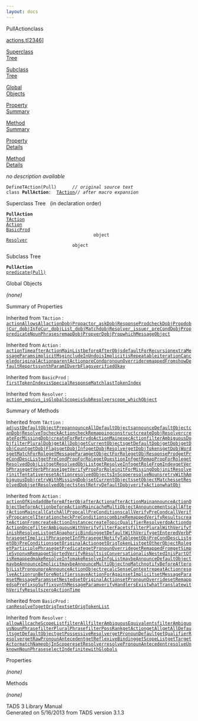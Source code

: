 ```yaml
---
layout: docs
---
```

<span class="title">PullAction</span><span class="type">class</span>

[actions.t](../file/actions.t.html)\[[2346](../source/actions.t.html#2346)\]

[Superclass  
Tree](#_SuperClassTree_)

[Subclass  
Tree](#_SubClassTree_)

[Global  
Objects](#_ObjectSummary_)

[Property  
Summary](#_PropSummary_)

[Method  
Summary](#_MethodSummary_)

[Property  
Details](#_Properties_)

[Method  
Details](#_Methods_)



*no description available*

`DefineTAction(Pull)      `*`// original source text`*  
`class `**`PullAction`**` :   `[`TAction`](../object/TAction.html)*`// after macro expansion`*



<span id="_SuperClassTree_"></span>



<span class="hdln">Superclass Tree</span>   (in declaration order)



**`PullAction`**  
[`TAction`](../object/TAction.html)  
[`Action`](../object/Action.html)  
[`BasicProd`](../object/BasicProd.html)  
`                                 object`  
[`Resolver`](../object/Resolver.html)  
`                         object`  
<span id="_SubClassTree_"></span>



<span class="hdln">Subclass Tree</span>  



**`PullAction`**  
[`predicate(Pull)`](../object/predicate(Pull).html)  
<span id="_ObjectSummary_"></span>



<span class="hdln">Global Objects</span>  



*(none)* <span id="_PropSummary_"></span>



<span class="hdln">Summary of Properties</span>  





Inherited from `TAction` :  
[`actionAllowsAll`](../object/TAction.html#actionAllowsAll)[`actionDobjProp`](../object/TAction.html#actionDobjProp)[`actor_`](../object/TAction.html#actor_)[`askDobjResponseProd`](../object/TAction.html#askDobjResponseProd)[`checkDobjProp`](../object/TAction.html#checkDobjProp)[`dobjCur_`](../object/TAction.html#dobjCur_)[`dobjInfoCur_`](../object/TAction.html#dobjInfoCur_)[`dobjList_`](../object/TAction.html#dobjList_)[`dobjMatch`](../object/TAction.html#dobjMatch)[`dobjResolver_`](../object/TAction.html#dobjResolver_)[`issuer_`](../object/TAction.html#issuer_)[`preCondDobjProp`](../object/TAction.html#preCondDobjProp)[`predicateNounPhrases`](../object/TAction.html#predicateNounPhrases)[`remapDobjProp`](../object/TAction.html#remapDobjProp)[`verDobjProp`](../object/TAction.html#verDobjProp)[`whichMessageObject`](../object/TAction.html#whichMessageObject)

Inherited from `Action` :  
[`actionTime`](../object/Action.html#actionTime)[`afterActionMainList`](../object/Action.html#afterActionMainList)[`beforeAfterObjs`](../object/Action.html#beforeAfterObjs)[`defaultForRecursion`](../object/Action.html#defaultForRecursion)[`extraMessageParams`](../object/Action.html#extraMessageParams)[`implicitMsg`](../object/Action.html#implicitMsg)[`includeInUndo`](../object/Action.html#includeInUndo)[`isImplicit`](../object/Action.html#isImplicit)[`isRepeatable`](../object/Action.html#isRepeatable)[`iterationCanceled`](../object/Action.html#iterationCanceled)[`originalAction`](../object/Action.html#originalAction)[`parentAction`](../object/Action.html#parentAction)[`preCond`](../object/Action.html#preCond)[`pronounOverride`](../object/Action.html#pronounOverride)[`remappedFrom`](../object/Action.html#remappedFrom)[`showDefaultReports`](../object/Action.html#showDefaultReports)[`synthParamID`](../object/Action.html#synthParamID)[`verbFlags`](../object/Action.html#verbFlags)[`verifiedOkay`](../object/Action.html#verifiedOkay)

Inherited from `BasicProd` :  
[`firstTokenIndex`](../object/BasicProd.html#firstTokenIndex)[`isSpecialResponseMatch`](../object/BasicProd.html#isSpecialResponseMatch)[`lastTokenIndex`](../object/BasicProd.html#lastTokenIndex)

Inherited from `Resolver` :  
[`action_`](../object/Resolver.html#action_)[`equivs_`](../object/Resolver.html#equivs_)[`isGlobalScope`](../object/Resolver.html#isGlobalScope)[`isSubResolver`](../object/Resolver.html#isSubResolver)[`scope_`](../object/Resolver.html#scope_)[`whichObject`](../object/Resolver.html#whichObject)

<span id="_MethodSummary_"></span>



<span class="hdln">Summary of Methods</span>  





Inherited from `TAction` :  
[`adjustDefaultObjectPrep`](../object/TAction.html#adjustDefaultObjectPrep)[`announceAllDefaultObjects`](../object/TAction.html#announceAllDefaultObjects)[`announceDefaultObject`](../object/TAction.html#announceDefaultObject)[`canDobjResolveTo`](../object/TAction.html#canDobjResolveTo)[`checkAction`](../object/TAction.html#checkAction)[`checkRemapping`](../object/TAction.html#checkRemapping)[`construct`](../object/TAction.html#construct)[`createDobjResolver`](../object/TAction.html#createDobjResolver)[`createForMissingDobj`](../object/TAction.html#createForMissingDobj)[`createForRetry`](../object/TAction.html#createForRetry)[`doActionMain`](../object/TAction.html#doActionMain)[`execAction`](../object/TAction.html#execAction)[`filterAmbiguousDobj`](../object/TAction.html#filterAmbiguousDobj)[`filterPluralDobj`](../object/TAction.html#filterPluralDobj)[`getAllDobj`](../object/TAction.html#getAllDobj)[`getCurrentObjects`](../object/TAction.html#getCurrentObjects)[`getDefaultDobj`](../object/TAction.html#getDefaultDobj)[`getDobj`](../object/TAction.html#getDobj)[`getDobjCount`](../object/TAction.html#getDobjCount)[`getDobjFlags`](../object/TAction.html#getDobjFlags)[`getDobjInfo`](../object/TAction.html#getDobjInfo)[`getDobjResolver`](../object/TAction.html#getDobjResolver)[`getDobjTokens`](../object/TAction.html#getDobjTokens)[`getDobjWords`](../object/TAction.html#getDobjWords)[`getMatchForRole`](../object/TAction.html#getMatchForRole)[`getMessageParam`](../object/TAction.html#getMessageParam)[`getObjectForRole`](../object/TAction.html#getObjectForRole)[`getObjResponseProd`](../object/TAction.html#getObjResponseProd)[`getPreCondDescList`](../object/TAction.html#getPreCondDescList)[`getPreCondPropForRole`](../object/TAction.html#getPreCondPropForRole)[`getQuestionInf`](../object/TAction.html#getQuestionInf)[`getRemapPropForRole`](../object/TAction.html#getRemapPropForRole)[`getResolvedDobjList`](../object/TAction.html#getResolvedDobjList)[`getResolvedObjList`](../object/TAction.html#getResolvedObjList)[`getResolveInfo`](../object/TAction.html#getResolveInfo)[`getRoleFromIndex`](../object/TAction.html#getRoleFromIndex)[`getVerbPhrase`](../object/TAction.html#getVerbPhrase)[`getVerbPhrase1`](../object/TAction.html#getVerbPhrase1)[`getVerifyPropForRole`](../object/TAction.html#getVerifyPropForRole)[`initForMissingDobj`](../object/TAction.html#initForMissingDobj)[`initResolver`](../object/TAction.html#initResolver)[`initTentative`](../object/TAction.html#initTentative)[`resetAction`](../object/TAction.html#resetAction)[`resolvedObjectsInScope`](../object/TAction.html#resolvedObjectsInScope)[`resolveNouns`](../object/TAction.html#resolveNouns)[`retryWithAmbiguousDobj`](../object/TAction.html#retryWithAmbiguousDobj)[`retryWithMissingDobj`](../object/TAction.html#retryWithMissingDobj)[`setCurrentObjects`](../object/TAction.html#setCurrentObjects)[`setObjectMatches`](../object/TAction.html#setObjectMatches)[`setResolvedDobj`](../object/TAction.html#setResolvedDobj)[`setResolvedObjects`](../object/TAction.html#setResolvedObjects)[`testRetryDefaultDobj`](../object/TAction.html#testRetryDefaultDobj)[`verifyAction`](../object/TAction.html#verifyAction)[`whatObj`](../object/TAction.html#whatObj)

Inherited from `Action` :  
[`actionOfKind`](../object/Action.html#actionOfKind)[`addBeforeAfterObj`](../object/Action.html#addBeforeAfterObj)[`afterAction`](../object/Action.html#afterAction)[`afterActionMain`](../object/Action.html#afterActionMain)[`announceActionObject`](../object/Action.html#announceActionObject)[`beforeAction`](../object/Action.html#beforeAction)[`beforeActionMain`](../object/Action.html#beforeActionMain)[`cacheMultiObjectAnnouncements`](../object/Action.html#cacheMultiObjectAnnouncements)[`callAfterActionMain`](../object/Action.html#callAfterActionMain)[`callCatchAllProp`](../object/Action.html#callCatchAllProp)[`callPreConditions`](../object/Action.html#callPreConditions)[`callVerifyPreCond`](../object/Action.html#callVerifyPreCond)[`callVerifyProp`](../object/Action.html#callVerifyProp)[`cancelIteration`](../object/Action.html#cancelIteration)[`checkPreConditions`](../object/Action.html#checkPreConditions)[`combineRemappedVerifyResults`](../object/Action.html#combineRemappedVerifyResults)[`createActionFrom`](../object/Action.html#createActionFrom)[`createActionInstance`](../object/Action.html#createActionInstance)[`createTopicQualifierResolver`](../object/Action.html#createTopicQualifierResolver)[`doAction`](../object/Action.html#doAction)[`doActionOnce`](../object/Action.html#doActionOnce)[`filterAmbiguousWithVerify`](../object/Action.html#filterAmbiguousWithVerify)[`filterFacets`](../object/Action.html#filterFacets)[`filterPluralWithVerify`](../object/Action.html#filterPluralWithVerify)[`finishResolveList`](../object/Action.html#finishResolveList)[`getAnaphoricBinding`](../object/Action.html#getAnaphoricBinding)[`getDefaultWithVerify`](../object/Action.html#getDefaultWithVerify)[`getEnteredVerbPhrase`](../object/Action.html#getEnteredVerbPhrase)[`getImplicitPhrase`](../object/Action.html#getImplicitPhrase)[`getInfPhrase`](../object/Action.html#getInfPhrase)[`getNotifyTable`](../object/Action.html#getNotifyTable)[`getObjPreCondDescList`](../object/Action.html#getObjPreCondDescList)[`getObjPreConditions`](../object/Action.html#getObjPreConditions)[`getOriginalAction`](../object/Action.html#getOriginalAction)[`getOrigTokenList`](../object/Action.html#getOrigTokenList)[`getOtherObjectRole`](../object/Action.html#getOtherObjectRole)[`getParticiplePhrase`](../object/Action.html#getParticiplePhrase)[`getPredicate`](../object/Action.html#getPredicate)[`getPronounOverride`](../object/Action.html#getPronounOverride)[`getRemappedFrom`](../object/Action.html#getRemappedFrom)[`getSimpleSynonymRemap`](../object/Action.html#getSimpleSynonymRemap)[`getSortedVerifyResults`](../object/Action.html#getSortedVerifyResults)[`isConversational`](../object/Action.html#isConversational)[`isNestedIn`](../object/Action.html#isNestedIn)[`isPartOf`](../object/Action.html#isPartOf)[`isRemapped`](../object/Action.html#isRemapped)[`makeResolveInfo`](../object/Action.html#makeResolveInfo)[`makeResolveInfoList`](../object/Action.html#makeResolveInfoList)[`maybeAnnounceDefaultObject`](../object/Action.html#maybeAnnounceDefaultObject)[`maybeAnnounceImplicit`](../object/Action.html#maybeAnnounceImplicit)[`maybeAnnounceMultiObject`](../object/Action.html#maybeAnnounceMultiObject)[`noMatch`](../object/Action.html#noMatch)[`notifyBeforeAfter`](../object/Action.html#notifyBeforeAfter)[`objListPronoun`](../object/Action.html#objListPronoun)[`preAnnounceActionObject`](../object/Action.html#preAnnounceActionObject)[`recalcSenseContext`](../object/Action.html#recalcSenseContext)[`repeatAction`](../object/Action.html#repeatAction)[`resolveAction`](../object/Action.html#resolveAction)[`runBeforeNotifiers`](../object/Action.html#runBeforeNotifiers)[`saveActionForAgain`](../object/Action.html#saveActionForAgain)[`setImplicit`](../object/Action.html#setImplicit)[`setMessageParam`](../object/Action.html#setMessageParam)[`setMessageParams`](../object/Action.html#setMessageParams)[`setNested`](../object/Action.html#setNested)[`setOriginalAction`](../object/Action.html#setOriginalAction)[`setPronounOverride`](../object/Action.html#setPronounOverride)[`setRemapped`](../object/Action.html#setRemapped)[`spPrefix`](../object/Action.html#spPrefix)[`spSuffix`](../object/Action.html#spSuffix)[`synthMessageParam`](../object/Action.html#synthMessageParam)[`verifyHandlersExist`](../object/Action.html#verifyHandlersExist)[`whatTranslate`](../object/Action.html#whatTranslate)[`withVerifyResults`](../object/Action.html#withVerifyResults)[`zeroActionTime`](../object/Action.html#zeroActionTime)

Inherited from `BasicProd` :  
[`canResolveTo`](../object/BasicProd.html#canResolveTo)[`getOrigText`](../object/BasicProd.html#getOrigText)[`setOrigTokenList`](../object/BasicProd.html#setOrigTokenList)

Inherited from `Resolver` :  
[`allowAll`](../object/Resolver.html#allowAll)[`cacheScopeList`](../object/Resolver.html#cacheScopeList)[`filterAll`](../object/Resolver.html#filterAll)[`filterAmbiguousEquivalents`](../object/Resolver.html#filterAmbiguousEquivalents)[`filterAmbiguousNounPhrase`](../object/Resolver.html#filterAmbiguousNounPhrase)[`filterPluralPhrase`](../object/Resolver.html#filterPluralPhrase)[`filterPossRank`](../object/Resolver.html#filterPossRank)[`getAction`](../object/Resolver.html#getAction)[`getAll`](../object/Resolver.html#getAll)[`getAllDefaults`](../object/Resolver.html#getAllDefaults)[`getDefaultObject`](../object/Resolver.html#getDefaultObject)[`getPossessiveResolver`](../object/Resolver.html#getPossessiveResolver)[`getPronounDefault`](../object/Resolver.html#getPronounDefault)[`getQualifierResolver`](../object/Resolver.html#getQualifierResolver)[`getRawPronounAntecedent`](../object/Resolver.html#getRawPronounAntecedent)[`getReflexiveBinding`](../object/Resolver.html#getReflexiveBinding)[`getScopeList`](../object/Resolver.html#getScopeList)[`getTargetActor`](../object/Resolver.html#getTargetActor)[`matchName`](../object/Resolver.html#matchName)[`objInScope`](../object/Resolver.html#objInScope)[`resetResolver`](../object/Resolver.html#resetResolver)[`resolvePronounAntecedent`](../object/Resolver.html#resolvePronounAntecedent)[`resolveUnknownNounPhrase`](../object/Resolver.html#resolveUnknownNounPhrase)[`selectIndefinite`](../object/Resolver.html#selectIndefinite)[`withGlobals`](../object/Resolver.html#withGlobals)

<span id="_Properties_"></span>



<span class="hdln">Properties</span>  



*(none)* <span id="_Methods_"></span>



<span class="hdln">Methods</span>  



*(none)*



TADS 3 Library Manual  
Generated on 5/16/2013 from TADS version 3.1.3


